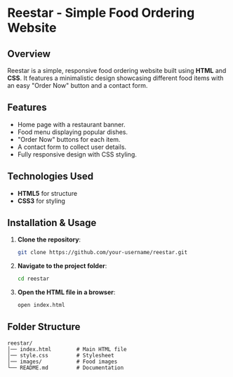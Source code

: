 # Reestar - Simple Food Ordering Website

## Overview
Reestar is a simple, responsive food ordering website built using **HTML** and **CSS**. It features a minimalistic design showcasing different food items with an easy "Order Now" button and a contact form.

## Features
- Home page with a restaurant banner.
- Food menu displaying popular dishes.
- "Order Now" buttons for each item.
- A contact form to collect user details.
- Fully responsive design with CSS styling.

## Technologies Used
- **HTML5** for structure
- **CSS3** for styling

## Installation & Usage
1. **Clone the repository**:
   ```sh
   git clone https://github.com/your-username/reestar.git
   ```
2. **Navigate to the project folder**:
   ```sh
   cd reestar
   ```
3. **Open the HTML file in a browser**:
   ```sh
   open index.html
   ```

## Folder Structure
```
reestar/
│── index.html        # Main HTML file
│── style.css         # Stylesheet
│── images/           # Food images
└── README.md         # Documentation
```
